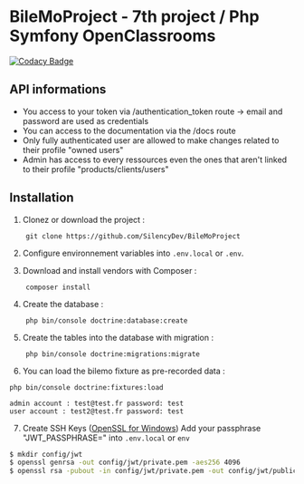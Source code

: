 # BileMoProject - 7th project / Php Symfony OpenClassrooms 

[![Codacy Badge](https://app.codacy.com/project/badge/Grade/2d76ecbc4ce2463bacb51a4026b0ba5b)](https://www.codacy.com/manual/SilencyDev/BileMoProject?utm_source=github.com&amp;utm_medium=referral&amp;utm_content=SilencyDev/BileMoProject&amp;utm_campaign=Badge_Grade)

## API informations
* You access to your token via /authentication_token route -> email and password are used as credentials
* You can access to the documentation via the /docs route
* Only fully authenticated user are allowed to make changes related to their profile "owned users"
* Admin has access to every ressources even the ones that aren't linked to their profile "products/clients/users"

## Installation
1. Clonez or download the project :
```
    git clone https://github.com/SilencyDev/BileMoProject
```
2. Configure environnement variables into `.env.local` or `.env`.

3. Download and install vendors with Composer :
```
    composer install
```
4. Create the database :
```
    php bin/console doctrine:database:create
```
5. Create the tables into the database with migration :
```
    php bin/console doctrine:migrations:migrate
```
6. You can load the bilemo fixture as pre-recorded data :
```
php bin/console doctrine:fixtures:load

admin account : test@test.fr password: test
user account : test2@test.fr password: test
```
7. Create SSH Keys ([OpenSSL for Windows](https://slproweb.com/products/Win32OpenSSL.html))
Add your passphrase "JWT_PASSPHRASE=" into `.env.local` or `env`
```bash
$ mkdir config/jwt
$ openssl genrsa -out config/jwt/private.pem -aes256 4096
$ openssl rsa -pubout -in config/jwt/private.pem -out config/jwt/public.pem
```